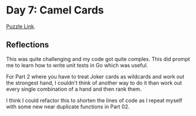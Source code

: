 # Day 7: Camel Cards

[Puzzle Link](https://adventofcode.com/2023/day/7).

## Reflections

This was quite challenging and my code got quite complex. This did prompt me to learn how to write unit tests in Go which was useful.

For Part 2 where you have to treat Joker cards as wildcards and work out the strongest hand, I couldn't think of another way to do it than work out every single combination of a hand and then rank them.

I think I could refactor this to shorten the lines of code as I repeat myself with some new near duplicate functions in Part 02.
